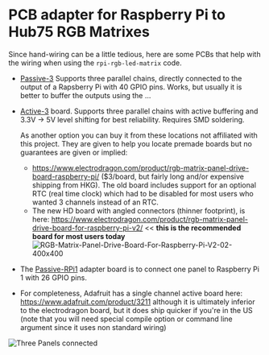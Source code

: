 PCB adapter for Raspberry Pi to Hub75 RGB Matrixes
==================================================

Since hand-wiring can be a little tedious, here are some PCBs that help
with the wiring when using the `rpi-rgb-led-matrix` code.

   * [Passive-3](./passive-3) Supports three parallel chains, directly connected
     to the output of a Rapsberry Pi with 40 GPIO pins. Works, but usually it is better to
     buffer the outputs using the ...
   * [Active-3](./active-3) board. Supports three parallel chains with active buffering
     and 3.3V -> 5V level shifting for best reliability. Requires SMD soldering.
     
     As another option you can buy it from these locations not affiliated with this project.
     They are given to help you locate premade boards but no guarantees are given or implied:
     * https://www.electrodragon.com/product/rgb-matrix-panel-drive-board-raspberry-pi/
       ($3/board, but fairly long and/or expensive shipping from HKG). The old board includes 
       support for an optional RTC (real time clock) which had to be disabled for most users 
       who wanted 3 channels instead of an RTC.
     * The new HD board with angled connectors (thinner footprint), is here: https://www.electrodragon.com/product/rgb-matrix-panel-drive-board-for-raspberry-pi-v2/ << **this is the recommended board for most users today**
    ![RGB-Matrix-Panel-Drive-Board-For-Raspberry-Pi-V2-02-400x400](https://github.com/user-attachments/assets/713e2414-04f9-4fc3-86a2-cb576e29e057)

   * The [Passive-RPi1](./passive-rpi1) adapter board is to connect one panel to
     Raspberry Pi 1 with 26 GPIO pins.

   * For completeness, Adafruit has a single channel active board here: 
     https://www.adafruit.com/product/3211 although it is ultimately inferior to the 
     electrodragon board, but it does ship quicker if you're in the US (note that you will
     need special compile option or command line argument since it uses non standard wiring)

![Three Panels connected][three-panels]

[three-panels]: ../img/three-parallel-panels-soic.jpg
